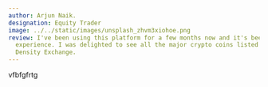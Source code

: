 ```yaml
---
author: Arjun Naik.
designation: Equity Trader
image: ../../static/images/unsplash_zhvm3xiohoe.png
review: I've been using this platform for a few months now and it's been a great
  experience. I was delighted to see all the major crypto coins listed on
  Density Exchange.
---
```

v﻿fbfgfrtg
